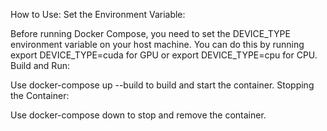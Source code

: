 How to Use:
Set the Environment Variable:

Before running Docker Compose, you need to set the DEVICE_TYPE environment variable on your host machine. You can do this by running export DEVICE_TYPE=cuda for GPU or export DEVICE_TYPE=cpu for CPU.
Build and Run:

Use docker-compose up --build to build and start the container.
Stopping the Container:

Use docker-compose down to stop and remove the container.